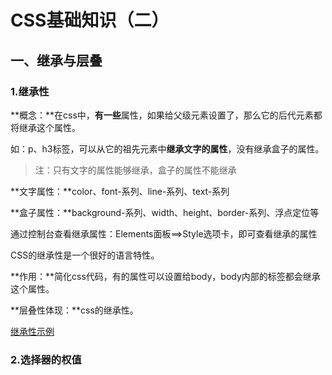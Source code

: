 # CSS基础知识（二）

## 一、继承与层叠

### 1.继承性

**概念：**在css中，**有一些**属性，如果给父级元素设置了，那么它的后代元素都将继承这个属性。

如：p、h3标签，可以从它的祖先元素中**继承文字的属性**，没有继承盒子的属性。

> 注：只有文字的属性能够继承，盒子的属性不能继承

**文字属性：**color、font-系列、line-系列、text-系列

**盒子属性：**background-系列、width、height、border-系列、浮点定位等

通过控制台查看继承属性：Elements面板==>Style选项卡，即可查看继承的属性

CSS的继承性是一个很好的语言特性。

**作用：**简化css代码，有的属性可以设置给body，body内部的标签都会继承这个属性。

**层叠性体现：**css的继承性。

[继承性示例](..\code\4.CSS基础(二)\1.继承性.html)

### 2.选择器的权值



